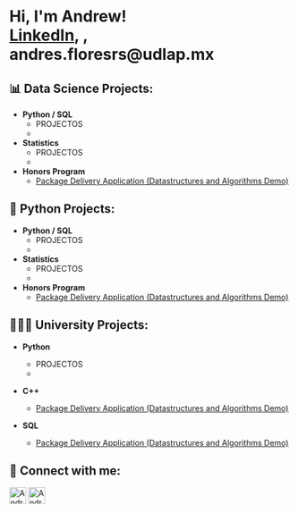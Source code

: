 <h1>Hi, I'm Andrew! <br/><a href="https://www.linkedin.com/in/andres-flores-rojas/">LinkedIn</a>, <a>, andres.floresrs@udlap.mx</a></h1>

<h2> 📊 Data Science Projects:</h2>

- <b>Python / SQL</b>
  - PROJECTOS
  - 
- <b>Statistics</b>
  - PROJECTOS
  - 
- <b>Honors Program</b>
  - [Package Delivery Application (Datastructures and Algorithms Demo)](https://github.com/joshmadakor1/Package-Delivery-Pathfinding-Algorithm)


<h2> 🐍 Python Projects:</h2>

- <b>Python / SQL</b>
  - PROJECTOS
  - 
- <b>Statistics</b>
  - PROJECTOS
  - 
- <b>Honors Program</b>
  - [Package Delivery Application (Datastructures and Algorithms Demo)](https://github.com/joshmadakor1/Package-Delivery-Pathfinding-Algorithm)


<h2> 👨🏻‍💻 University Projects:</h2>


- <b>Python</b>
  - PROJECTOS
  - 
- <b>C++</b>
  - [Package Delivery Application (Datastructures and Algorithms Demo)](https://github.com/joshmadakor1/Package-Delivery-Pathfinding-Algorithm)

- <b>SQL</b>
  - [Package Delivery Application (Datastructures and Algorithms Demo)](https://github.com/joshmadakor1/Package-Delivery-Pathfinding-Algorithm)


<h2> 📲 Connect with me:</h2>

[<img align="centre" alt="AndresFlores | LinkedIn" width="30px" src="https://cdn.jsdelivr.net/npm/simple-icons@v3/icons/linkedin.svg" />][linkedin]
[<img align="cemtre" alt="AndresFlores | Instagram" width="30px" src="https://cdn.jsdelivr.net/npm/simple-icons@v3/icons/instagram.svg" />][instagram]

[instagram]: https://www.instagram.com/andres_flores_rojass/
[linkedin]: https://www.linkedin.com/in/andres-flores-rojas/

<!--
**joshmadakor1/joshmadakor1** is a ✨ _special_ ✨ repository because its `README.md` (this file) appears on your GitHub profile.

Here are some ideas to get you started:

- 🔭 I’m currently working on ...
- 🌱 I’m currently learning ...
- 👯 I’m looking to collaborate on ...
- 🤔 I’m looking for help with ...
- 💬 Ask me about ...
- 📫 How to reach me: ...
- 😄 Pronouns: ...
- ⚡ Fun fact: ...
-->
